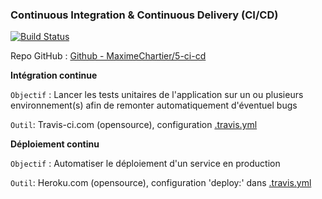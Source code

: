 ### Continuous Integration & Continuous Delivery (CI/CD)

[![Build Status](https://travis-ci.com/MaximeChartier/5-ci-cd.svg?branch=master)](https://travis-ci.com/MaximeChartier/5-ci-cd)

Repo GitHub :
[Github - MaximeChartier/5-ci-cd](https://github.com/MaximeChartier/5-ci-cd)

**Intégration continue**

`Objectif` : Lancer les tests unitaires de l'application sur un ou plusieurs environnement(s) afin de remonter automatiquement d'éventuel bugs

`Outil`: Travis-ci.com (opensource), configuration [.travis.yml](.travis.yml)

**Déploiement continu**

`Objectif` : Automatiser le déploiement d'un service en production

`Outil`: Heroku.com (opensource), configuration 'deploy:' dans [.travis.yml](.travis.yml)
